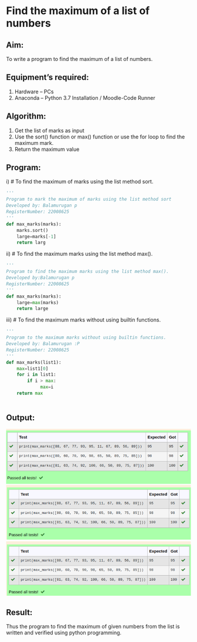 # Find the maximum of a list of numbers
## Aim:
To write a program to find the maximum of a list of numbers.
## Equipment’s required:
1.	Hardware – PCs
2.	Anaconda – Python 3.7 Installation / Moodle-Code Runner
## Algorithm:
1.	Get the list of marks as input
2.	Use the sort() function or max() function or use the for loop to find the maximum mark.
3.	Return the maximum value
## Program:

i)	# To find the maximum of marks using the list method sort.
```Python
''' 
Program to mark the maximum of marks using the list method sort
Developed by: Balamurugan p
RegisterNumber: 22008625
'''
def max_marks(marks):
    marks.sort()
    large=marks[-1]
    return larg
```

ii)	# To find the maximum marks using the list method max().
```Python
''' 
Program to find the maximum marks using the list method max().
Developed by:Balamurugan p 
RegisterNumber: 22008625
'''
def max_marks(marks):
    large=max(marks)
    return large


```

iii) # To find the maximum marks without using builtin functions.
```Python
''' 
Program to the maximum marks without using builtin functions.
Developed by: Balamurugan :P
RegisterNumber: 22008625
'''
def max_marks(list1):
    max=list1[0]
    for i in list1:
        if i > max:
             max=i
    return max



```
## Output:
![output](B1.png)
![output](B2.png)
![output](B3.png)

## Result:
Thus the program to find the maximum of given numbers from the list is written and verified using python programming.
